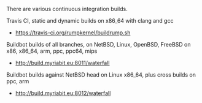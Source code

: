 There are various continuous integration builds.

Travis CI, static and dynamic builds on x86_64 with clang and gcc
* https://travis-ci.org/rumpkernel/buildrump.sh

Buildbot builds of all branches, on NetBSD, Linux, OpenBSD, FreeBSD on x86, x86_64, arm, ppc, ppc64, mips
* http://build.myriabit.eu:8011/waterfall

Buildbot builds against NetBSD head on Linux x86_64, plus cross builds on ppc, arm
* http://build.myriabit.eu:8012/waterfall
